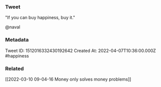 ### Tweet
"If you can buy happiness, buy it."

@naval

### Metadata
Tweet ID: 1512016332430192642
Created At: 2022-04-07T10:36:00.000Z
#happiness 

### Related
[[2022-03-10 09-04-16 Money only solves money problems]]

